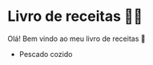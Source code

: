 # Livro de receitas :man_cook:

Olá! Bem vindo ao meu livro de receitas :wave:

- Pescado cozido

 
